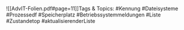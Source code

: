 
![[AdvIT-Folien.pdf#page=11]]Tags & Topics:
   #Kennung
   #Dateisysteme
   #Prozessedf
   #Speicherplatz
   #Betriebssystemmeldungen
   #Liste
   #Zustandetop
   #aktualisierenderListe